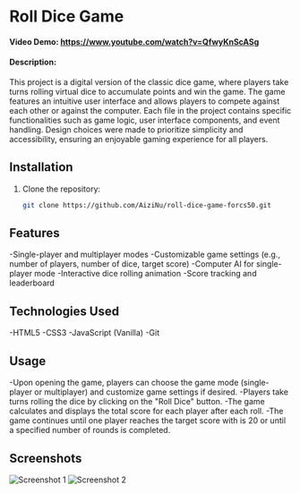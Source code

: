 # Roll Dice Game

#### Video Demo: https://www.youtube.com/watch?v=QfwyKnScASg

#### Description:

This project is a digital version of the classic dice game, where players take turns rolling virtual dice to accumulate points and win the game. The game features an intuitive user interface and allows players to compete against each other or against the computer. Each file in the project contains specific functionalities such as game logic, user interface components, and event handling. Design choices were made to prioritize simplicity and accessibility, ensuring an enjoyable gaming experience for all players.

## Installation

1. Clone the repository:
   ```bash
   git clone https://github.com/AiziNu/roll-dice-game-forcs50.git
   
## Features
-Single-player and multiplayer modes
-Customizable game settings (e.g., number of players, number of dice, target score)
-Computer AI for single-player mode
-Interactive dice rolling animation
-Score tracking and leaderboard

## Technologies Used
-HTML5
-CSS3
-JavaScript (Vanilla)
-Git

 ## Usage
-Upon opening the game, players can choose the game mode (single-player or multiplayer) and customize game settings if desired.
-Players take turns rolling the dice by clicking on the "Roll Dice" button.
-The game calculates and displays the total score for each player after each roll.
-The game continues until one player reaches the target score with is 20 or until a specified number of rounds is completed.

## Screenshots
![Screenshot 1](Screen-shot-ending-game.png)
![Screenshot 2](Screen-shot-ending-game.png)
